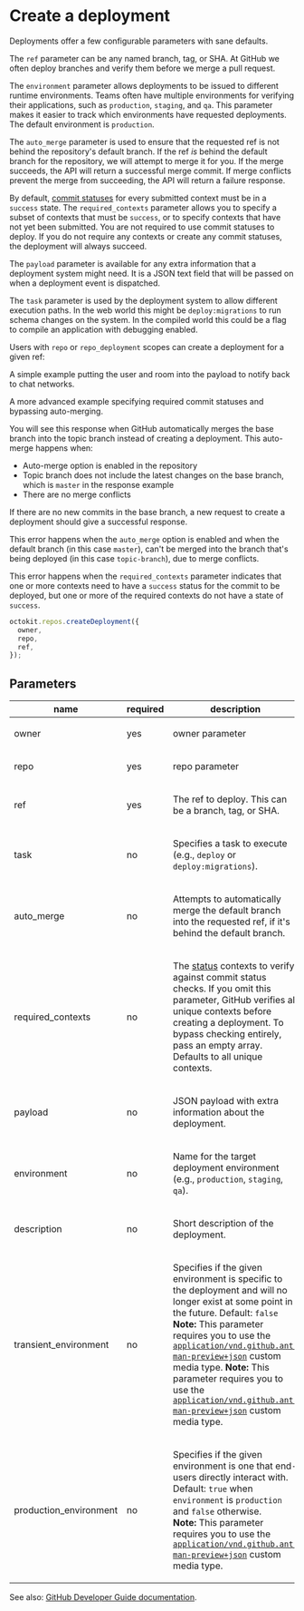 # Create a deployment

Deployments offer a few configurable parameters with sane defaults.

The `ref` parameter can be any named branch, tag, or SHA. At GitHub we often deploy branches and verify them before we merge a pull request.

The `environment` parameter allows deployments to be issued to different runtime environments. Teams often have multiple environments for verifying their applications, such as `production`, `staging`, and `qa`. This parameter makes it easier to track which environments have requested deployments. The default environment is `production`.

The `auto_merge` parameter is used to ensure that the requested ref is not behind the repository's default branch. If the ref _is_ behind the default branch for the repository, we will attempt to merge it for you. If the merge succeeds, the API will return a successful merge commit. If merge conflicts prevent the merge from succeeding, the API will return a failure response.

By default, [commit statuses](https://developer.github.com/v3/repos/statuses) for every submitted context must be in a `success` state. The `required_contexts` parameter allows you to specify a subset of contexts that must be `success`, or to specify contexts that have not yet been submitted. You are not required to use commit statuses to deploy. If you do not require any contexts or create any commit statuses, the deployment will always succeed.

The `payload` parameter is available for any extra information that a deployment system might need. It is a JSON text field that will be passed on when a deployment event is dispatched.

The `task` parameter is used by the deployment system to allow different execution paths. In the web world this might be `deploy:migrations` to run schema changes on the system. In the compiled world this could be a flag to compile an application with debugging enabled.

Users with `repo` or `repo_deployment` scopes can create a deployment for a given ref:

A simple example putting the user and room into the payload to notify back to chat networks.

A more advanced example specifying required commit statuses and bypassing auto-merging.

You will see this response when GitHub automatically merges the base branch into the topic branch instead of creating a deployment. This auto-merge happens when:

- Auto-merge option is enabled in the repository
- Topic branch does not include the latest changes on the base branch, which is `master` in the response example
- There are no merge conflicts

If there are no new commits in the base branch, a new request to create a deployment should give a successful response.

This error happens when the `auto_merge` option is enabled and when the default branch (in this case `master`), can't be merged into the branch that's being deployed (in this case `topic-branch`), due to merge conflicts.

This error happens when the `required_contexts` parameter indicates that one or more contexts need to have a `success` status for the commit to be deployed, but one or more of the required contexts do not have a state of `success`.

```js
octokit.repos.createDeployment({
  owner,
  repo,
  ref,
});
```

## Parameters

<table>
  <thead>
    <tr>
      <th>name</th>
      <th>required</th>
      <th>description</th>
    </tr>
  </thead>
  <tbody>
    <tr><td>owner</td><td>yes</td><td>

owner parameter

</td></tr>
<tr><td>repo</td><td>yes</td><td>

repo parameter

</td></tr>
<tr><td>ref</td><td>yes</td><td>

The ref to deploy. This can be a branch, tag, or SHA.

</td></tr>
<tr><td>task</td><td>no</td><td>

Specifies a task to execute (e.g., `deploy` or `deploy:migrations`).

</td></tr>
<tr><td>auto_merge</td><td>no</td><td>

Attempts to automatically merge the default branch into the requested ref, if it's behind the default branch.

</td></tr>
<tr><td>required_contexts</td><td>no</td><td>

The [status](https://developer.github.com/v3/repos/statuses/) contexts to verify against commit status checks. If you omit this parameter, GitHub verifies all unique contexts before creating a deployment. To bypass checking entirely, pass an empty array. Defaults to all unique contexts.

</td></tr>
<tr><td>payload</td><td>no</td><td>

JSON payload with extra information about the deployment.

</td></tr>
<tr><td>environment</td><td>no</td><td>

Name for the target deployment environment (e.g., `production`, `staging`, `qa`).

</td></tr>
<tr><td>description</td><td>no</td><td>

Short description of the deployment.

</td></tr>
<tr><td>transient_environment</td><td>no</td><td>

Specifies if the given environment is specific to the deployment and will no longer exist at some point in the future. Default: `false`  
**Note:** This parameter requires you to use the [`application/vnd.github.ant-man-preview+json`](https://developer.github.com/v3/previews/#enhanced-deployments) custom media type. **Note:** This parameter requires you to use the [`application/vnd.github.ant-man-preview+json`](https://developer.github.com/v3/previews/#enhanced-deployments) custom media type.

</td></tr>
<tr><td>production_environment</td><td>no</td><td>

Specifies if the given environment is one that end-users directly interact with. Default: `true` when `environment` is `production` and `false` otherwise.  
**Note:** This parameter requires you to use the [`application/vnd.github.ant-man-preview+json`](https://developer.github.com/v3/previews/#enhanced-deployments) custom media type.

</td></tr>
  </tbody>
</table>

See also: [GitHub Developer Guide documentation](https://developer.github.com/v3/repos/deployments/#create-a-deployment).

